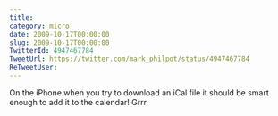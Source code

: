 ```yaml
---
title: 
category: micro
date: 2009-10-17T00:00:00
slug: 2009-10-17T00:00:00
TwitterId: 4947467784
TweetUrl: https://twitter.com/mark_philpot/status/4947467784
ReTweetUser: 
---
```


On the iPhone when you try to download an iCal file it should be smart enough to add it to the calendar!  Grrr